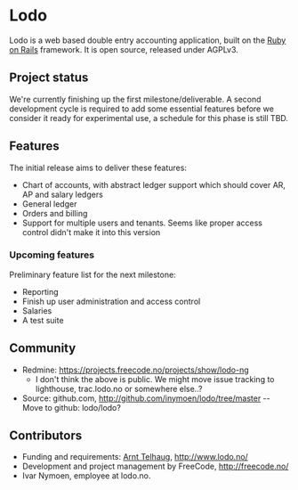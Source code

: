 # Lodo
Lodo is a web based double entry accounting application, built on the [Ruby on Rails](http://rubyonrails.org/) framework.
It is open source, released under AGPLv3.

## Project status
We're currently finishing up the first milestone/deliverable. A second development cycle is required to add some essential features before we consider it ready for experimental use, a schedule for this phase is still TBD.

## Features
The initial release aims to deliver these features:

  * Chart of accounts, with abstract ledger support which should cover AR, AP and salary ledgers
  * General ledger
  * Orders and billing
  * Support for multiple users and tenants. Seems like proper access control didn't make it into this version

### Upcoming features
Preliminary feature list for the next milestone:

  * Reporting
  * Finish up user administration and access control
  * Salaries
  * A test suite

## Community
  * Redmine: <https://projects.freecode.no/projects/show/lodo-ng>
    * I don't think the above is public. We might move issue tracking to lighthouse, trac.lodo.no or somewhere else..?
  * Source: github.com, <http://github.com/inymoen/lodo/tree/master> -- Move to github: lodo/lodo?

## Contributors
  * Funding and requirements: [Arnt Telhaug](mailto:arnt@telhaug.no), <http://www.lodo.no/>
  * Development and project management by FreeCode, <http://freecode.no/>
  * Ivar Nymoen, employee at lodo.no.

